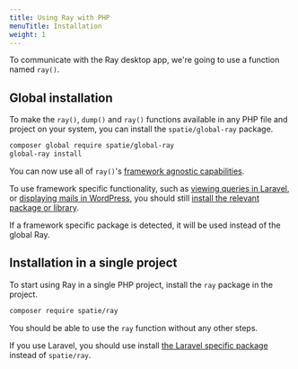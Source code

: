 ```yaml
---
title: Using Ray with PHP
menuTitle: Installation
weight: 1
---
```


To communicate with the Ray desktop app, we're going to use a function named `ray()`.

## Global installation

To make the `ray()`, `dump()` and `ray()` functions available in any PHP file and project on your system, you can install the `spatie/global-ray` package.

```bash
composer global require spatie/global-ray
global-ray install
```

You can now use all of `ray()`'s [framework agnostic capabilities](https://spatie.be/docs/ray/v1/usage/framework-agnostic-php-project).

To use framework specific functionality, such as [viewing queries in Laravel](https://spatie.be/docs/ray/v1/usage/laravel#showing-queries), or [displaying mails in WordPress](https://spatie.be/docs/ray/v1/usage/wordpress#displaying-mails), you should still [install the relevant package or library](https://spatie.be/docs/ray/v1/installation-in-your-project/introduction).

If a framework specific package is detected, it will be used instead of the global Ray.

## Installation in a single project

To start using Ray in a single PHP project, install the `ray` package in the project.

```bash
composer require spatie/ray
```

You should be able to use the `ray` function without any other steps.

If you use Laravel, you should use install [the Laravel specific package](/docs/ray/v1/installation-in-your-project/laravel) instead of `spatie/ray`.
